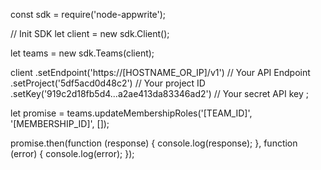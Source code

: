 const sdk = require('node-appwrite');

// Init SDK
let client = new sdk.Client();

let teams = new sdk.Teams(client);

client
    .setEndpoint('https://[HOSTNAME_OR_IP]/v1') // Your API Endpoint
    .setProject('5df5acd0d48c2') // Your project ID
    .setKey('919c2d18fb5d4...a2ae413da83346ad2') // Your secret API key
;

let promise = teams.updateMembershipRoles('[TEAM_ID]', '[MEMBERSHIP_ID]', []);

promise.then(function (response) {
    console.log(response);
}, function (error) {
    console.log(error);
});